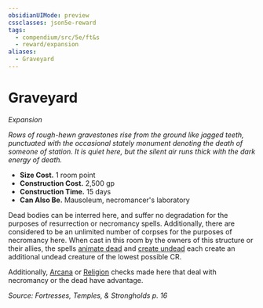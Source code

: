 ```yaml
---
obsidianUIMode: preview
cssclasses: json5e-reward
tags:
  - compendium/src/5e/ft&s
  - reward/expansion
aliases:
  - Graveyard
---
```

# Graveyard
*Expansion*  

*Rows of rough-hewn gravestones rise from the ground like jagged teeth, punctuated with the occasional stately monument denoting the death of someone of station. It is quiet here, but the silent air runs thick with the dark energy of death.*

- **Size Cost.** 1 room point  
- **Construction Cost.** 2,500 gp  
- **Construction Time.** 15 days  
- **Can Also Be.** Mausoleum, necromancer's laboratory  

Dead bodies can be interred here, and suffer no degradation for the purposes of resurrection or necromancy spells. Additionally, there are considered to be an unlimited number of corpses for the purposes of necromancy here. When cast in this room by the owners of this structure or their allies, the spells [animate dead](2-Mechanics/CLI/spells/animate-dead.md) and [create undead](2-Mechanics/CLI/spells/create-undead.md) each create an additional undead creature of the lowest possible CR.

Additionally, [Arcana](2-Mechanics/CLI/rules/skills.md#Arcana) or [Religion](2-Mechanics/CLI/rules/skills.md#Religion) checks made here that deal with necromancy or the dead have advantage.

*Source: Fortresses, Temples, & Strongholds p. 16*